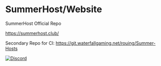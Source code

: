 # SummerHost/Website
SummerHost Official Repo

https://summerhost.club/


Secondary Repo for CI:
https://git.waterfallgaming.net/rouing/Summer-Hosts

[![Discord](https://img.shields.io/discord/102860784329052160.svg)](https://discord.gg/KW2Cg27)

